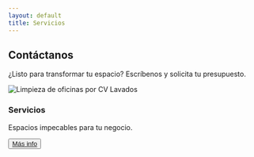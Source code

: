 ```yaml
---
layout: default
title: Servicios
---
```


<section class="servicios">
  <h2>Contáctanos</h2>
  <p>¿Listo para transformar tu espacio? Escríbenos y solicita tu presupuesto.</p>
  <div class="service-card">
      <img src="{{ site.url }}{{ site.baseurl }}/assets/images/business.jpg" alt="Limpieza de oficinas por CV Lavados">
      <i class="fas fa-building"></i>
      <h3>Servicios</h3>
      <p>Espacios impecables para tu negocio.</p>
      <button>
        <a href="/servicios/hogares">Más info</a>
      </button>
  </div>
</section>
